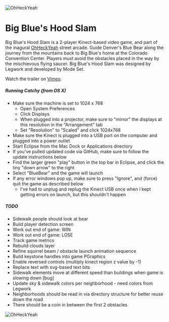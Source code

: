 ![OhHeckYeah](https://raw.githubusercontent.com/ohheckyeah/web-content/master/game-titles/big-blue's-hood-slam-title.png)


Big Blue's Hood Slam
==========

Big Blue's Hood Slam is a 2-player Kinect-based video game, and part of the inagural [OhHeckYeah](http://ohheckyeah.com) street arcade. Guide Denver's Blue Bear along the journey from the mountains back to Big Blue's home at the Colorado Convention Center. Players must avoid the obstacles placed in the way by the mischievous flying saucer. Big Blue's Hood Slam was designed by Legwork and developed by Mode Set.

Watch the trailer on [Vimeo](https://vimeo.com/95688462).

##### Running Catchy (from OS X)


* Make sure the machine is set to 1024 x 768
	* Open System Preferences
	* Click Displays
	* When plugged into a projector, make sure to "mirror" the displays at this resolution in the "Arrangement" tab
	* Set "Resolution" to "Scaled" and click 1024x768
* Make sure the Kinect is plugged into a USB port on the computer and plugged into a power outlet
* Start Eclipse from the Mac Dock or Applications directory
* If you've pulled updated code via GitHub, make sure to follow the update instructions below
* Find the larger green "play" button in the top bar in Eclipse, and click the tiny "down arrow" to the right
* Select "BlueBear" and the game will launch
* If any error windows pop up, make sure to press "Ignore", and (force) quit the game as described below
	* I've had to unplug and replug the Kinect USB once when I kept getting errors on launch, but this shouldn't happen


##### TODO

* Sidewalk people should look at bear
* Build player detection screen
* Work out end of game: WIN
* Work out end of game: LOSE
* Track game metrics
* Rebuild clouds layer
* Refine squirrel beam / obstacle launch animation sequence
* Build keystone handles into game PGraphics
* Enable reversed controls (multiply kinect region z value by -1)
* Replace text with svg-based text bits
* Sidewalk elements move at different speed than buildings when game is slowing down [bug]
* Update sky & sidewalk colors per neighborhood - need colors from Legwork
* Neighborhoods should be read in via directory structure for better reuse down the road
* There should be a coin in between the first 2 obstacles



![OhHeckYeah](https://avatars2.githubusercontent.com/u/6227089?s=140)
